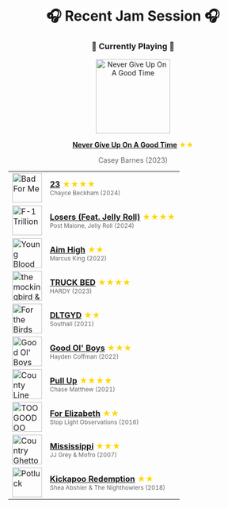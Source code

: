 <div align='center'>

# 🎧 Recent Jam Session 🎧

<h3>🎵 Currently Playing 🎵</h3>

<a href="https://open.spotify.com/track/5u0gLNySNwgBE9bqWSgJAA"><img src="https://i.scdn.co/image/ab67616d0000b273d4a465bfbd858cc114c0da1a" width="150" height="150" alt="Never Give Up On A Good Time" /></a>

<b><a href="https://open.spotify.com/track/5u0gLNySNwgBE9bqWSgJAA">Never Give Up On A Good Time</a></b><span style="color: gold;"> ★★</span>

<span style="color: #666;">Casey Barnes (2023)</span>

<table style='margin: 0 auto; max-width: 550px;'>
<tr>
<td width="60"><a href="https://open.spotify.com/track/5NU6kBZORKaoqS09mOqgXs"><img src="https://i.scdn.co/image/ab67616d0000b273949000dbd45fd90ed1c2d17d" width="60" height="60" alt="Bad For Me" /></a></td>
<td><b><a href="https://open.spotify.com/track/5NU6kBZORKaoqS09mOqgXs">23</a></b> <span style="color: gold;"> ★★★★</span><br><span style="font-size: 12px; color: #666;">Chayce Beckham (2024)</span></td>
</tr>
<tr>
<td width="60"><a href="https://open.spotify.com/track/0gucUyFMFRMlUiVn9US4YX"><img src="https://i.scdn.co/image/ab67616d0000b27388208159b1b3c69eefdeb2e0" width="60" height="60" alt="F-1 Trillion" /></a></td>
<td><b><a href="https://open.spotify.com/track/0gucUyFMFRMlUiVn9US4YX">Losers (Feat. Jelly Roll)</a></b> <span style="color: gold;"> ★★★★</span><br><span style="font-size: 12px; color: #666;">Post Malone, Jelly Roll (2024)</span></td>
</tr>
<tr>
<td width="60"><a href="https://open.spotify.com/track/1JMkvPw0dUmU1iDVCN37M2"><img src="https://i.scdn.co/image/ab67616d0000b273beebaa7fbb1d4b9dcf30dbb9" width="60" height="60" alt="Young Blood" /></a></td>
<td><b><a href="https://open.spotify.com/track/1JMkvPw0dUmU1iDVCN37M2">Aim High</a></b> <span style="color: gold;"> ★★</span><br><span style="font-size: 12px; color: #666;">Marcus King (2022)</span></td>
</tr>
<tr>
<td width="60"><a href="https://open.spotify.com/track/6CThut6kPrjot0pTJOTEer"><img src="https://i.scdn.co/image/ab67616d0000b273fd6559329866163a6c4919d2" width="60" height="60" alt="the mockingbird & THE CROW" /></a></td>
<td><b><a href="https://open.spotify.com/track/6CThut6kPrjot0pTJOTEer">TRUCK BED</a></b> <span style="color: gold;"> ★★★★</span><br><span style="font-size: 12px; color: #666;">HARDY (2023)</span></td>
</tr>
<tr>
<td width="60"><a href="https://open.spotify.com/track/7qfdFKdEZFuOf2X4cID8jS"><img src="https://i.scdn.co/image/ab67616d0000b273e43a058e5f8ffb25fa0a1c52" width="60" height="60" alt="For the Birds" /></a></td>
<td><b><a href="https://open.spotify.com/track/7qfdFKdEZFuOf2X4cID8jS">DLTGYD</a></b> <span style="color: gold;"> ★★</span><br><span style="font-size: 12px; color: #666;">Southall (2021)</span></td>
</tr>
<tr>
<td width="60"><a href="https://open.spotify.com/track/706vx3MSxGNKO2yINe56uq"><img src="https://i.scdn.co/image/ab67616d0000b2733ecfe081929d760c1d5af4de" width="60" height="60" alt="Good Ol' Boys" /></a></td>
<td><b><a href="https://open.spotify.com/track/706vx3MSxGNKO2yINe56uq">Good Ol' Boys</a></b> <span style="color: gold;"> ★★★</span><br><span style="font-size: 12px; color: #666;">Hayden Coffman (2022)</span></td>
</tr>
<tr>
<td width="60"><a href="https://open.spotify.com/track/3DWl5nnIYM390wBQ1CxiMm"><img src="https://i.scdn.co/image/ab67616d0000b273cce2c214c1b7c45b3841a5bd" width="60" height="60" alt="County Line" /></a></td>
<td><b><a href="https://open.spotify.com/track/3DWl5nnIYM390wBQ1CxiMm">Pull Up</a></b> <span style="color: gold;"> ★★★★</span><br><span style="font-size: 12px; color: #666;">Chase Matthew (2021)</span></td>
</tr>
<tr>
<td width="60"><a href="https://open.spotify.com/track/6MTnccytqnxeo6DJxEiYhJ"><img src="https://i.scdn.co/image/ab67616d0000b2730e862d17831f6d70c4f90106" width="60" height="60" alt="TOOGOODOO" /></a></td>
<td><b><a href="https://open.spotify.com/track/6MTnccytqnxeo6DJxEiYhJ">For Elizabeth</a></b> <span style="color: gold;"> ★★</span><br><span style="font-size: 12px; color: #666;">Stop Light Observations (2016)</span></td>
</tr>
<tr>
<td width="60"><a href="https://open.spotify.com/track/7AtzrTsXNFiSCpL9MTypSO"><img src="https://i.scdn.co/image/ab67616d0000b273edb94ff93ebc4cde0324e765" width="60" height="60" alt="Country Ghetto" /></a></td>
<td><b><a href="https://open.spotify.com/track/7AtzrTsXNFiSCpL9MTypSO">Mississippi</a></b> <span style="color: gold;"> ★★★</span><br><span style="font-size: 12px; color: #666;">JJ Grey & Mofro (2007)</span></td>
</tr>
<tr>
<td width="60"><a href="https://open.spotify.com/track/5YZIkJeXIrDJYsmTM22Ieu"><img src="https://i.scdn.co/image/ab67616d0000b27393c15d202d46c5e3b6788e88" width="60" height="60" alt="Potluck" /></a></td>
<td><b><a href="https://open.spotify.com/track/5YZIkJeXIrDJYsmTM22Ieu">Kickapoo Redemption</a></b> <span style="color: gold;"> ★★</span><br><span style="font-size: 12px; color: #666;">Shea Abshier & The Nighthowlers (2018)</span></td>
</tr>
</table>
</div>

